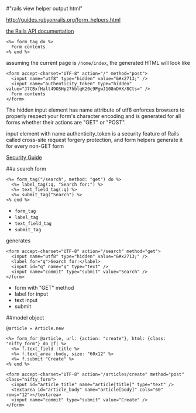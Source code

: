 #"rails view helper output html"

http://guides.rubyonrails.org/form_helpers.html

[the Rails API documentation](http://api.rubyonrails.org/)

```
<%= form_tag do %>
  Form contents
<% end %>
```

assuming the current page is `/home/index`, the generated HTML will look like

```
<form accept-charset="UTF-8" action="/" method="post">
  <input name="utf8" type="hidden" value="&#x2713;" />
  <input name="authenticity_token" type="hidden" value="J7CBxfHalt49OSHp27hblqK20c9PgwJ108nDHX/8Cts=" />
  Form contents
</form>
```

The hidden input element has name attribute of utf8 enforces browsers to properly respect your form's character encoding and is generated for all forms whether their actions are "GET" or "POST".

 input element with name authenticity_token is a security feature of Rails called cross-site request forgery protection, and form helpers generate it for every non-GET form

[Security Guide](http://guides.rubyonrails.org/security.html#cross-site-request-forgery-csrf)


##a search form

```
<%= form_tag("/search", method: "get") do %>
  <%= label_tag(:q, "Search for:") %>
  <%= text_field_tag(:q) %>
  <%= submit_tag("Search") %>
<% end %>
```

+ `form_tag`
+ `label_tag`
+ `text_field_tag`
+ `submit_tag`

generates

```
<form accept-charset="UTF-8" action="/search" method="get">
  <input name="utf8" type="hidden" value="&#x2713;" />
  <label for="q">Search for:</label>
  <input id="q" name="q" type="text" />
  <input name="commit" type="submit" value="Search" />
</form>
```

+ form with "GET" method
+ label for input
+ text input
+ submit


##model object

```
@article = Article.new
```

```
<%= form_for @article, url: {action: "create"}, html: {class: "nifty_form"} do |f| %>
  <%= f.text_field :title %>
  <%= f.text_area :body, size: "60x12" %>
  <%= f.submit "Create" %>
<% end %>
```

```
<form accept-charset="UTF-8" action="/articles/create" method="post" class="nifty_form">
  <input id="article_title" name="article[title]" type="text" />
  <textarea id="article_body" name="article[body]" cols="60" rows="12"></textarea>
  <input name="commit" type="submit" value="Create" />
</form>
```
